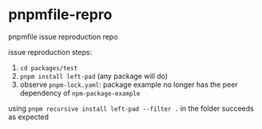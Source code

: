 # pnpmfile-repro
pnpmfile issue reproduction repo

issue reproduction steps:

1. `cd packages/test`
2. `pnpm install left-pad` (any package will do)
3. observe `pnpm-lock.yaml`: package example no longer has the peer dependency of `npm-package-example`

using `pnpm recursive install left-pad --filter .` in the folder succeeds as expected
